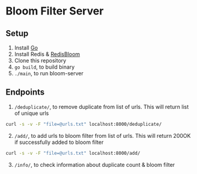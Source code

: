 # Bloom Filter Server

## Setup

1. Install [Go](https://golang.org/doc/install)
2. Install Redis & [RedisBloom](https://oss.redis.com/redisbloom/Quick_Start/)
3. Clone this repository
4. `go build`, to build binary
5. `./main`, to run bloom-server

## Endpoints

1. `/deduplicate/`, to remove duplicate from list of urls. This will return list of unique urls

```bash
curl -s -v -F "file=@urls.txt" localhost:8000/deduplicate/
```

2. `/add/`, to add urls to bloom filter from list of urls. This will return 200OK if successfully added to bloom filter

```bash
curl -s -v -F "file=@urls.txt" localhost:8000/add/
```

3. `/info/`, to check information about duplicate count & bloom filter
